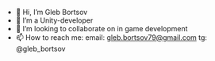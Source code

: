 - 👋 Hi, I’m Gleb Bortsov
- 👀 I’m a Unity-developer
- 💞️ I’m looking to collaborate on in game development
- 📫 How to reach me:
      email: gleb.bortsov79@gmail.com
      tg: @gleb_bortsov

<!---
Qb1ss/Qb1ss is a ✨ special ✨ repository because its `README.md` (this file) appears on your GitHub profile.
You can click the Preview link to take a look at your changes.
--->
